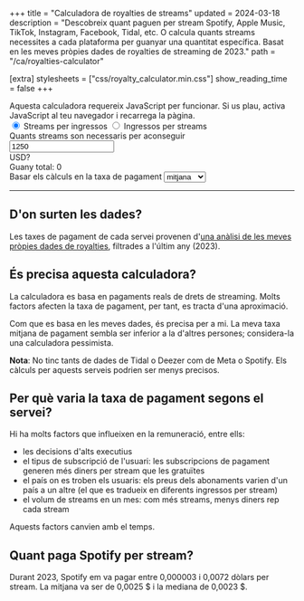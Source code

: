 +++
title = "Calculadora de royalties de streams"
updated = 2024-03-18
description = "Descobreix quant paguen per stream Spotify, Apple Music, TikTok, Instagram, Facebook, Tidal, etc. O calcula quants streams necessites a cada plataforma per guanyar una quantitat específica. Basat en les meves pròpies dades de royalties de streaming de 2023."
path = "/ca/royalties-calculator"

[extra]
stylesheets = ["css/royalty_calculator.min.css"]
show_reading_time = false
+++

<noscript>
Aquesta calculadora requereix JavaScript per funcionar. Si us plau, activa JavaScript al teu navegador i recarrega la pàgina.
</noscript>

<form id="calculator" class="js">
    <div class="mode-selection">
        <input type="radio" id="calculateStreams" name="mode" value="CalculateStreams" checked>
        <label for="calculateStreams">Streams per ingressos</label>
        <input type="radio" id="calculateEarnings" name="mode" value="CalculateEarnings">
        <label for="calculateEarnings">Ingressos per streams</label>
    </div>
    <div id="calculator-content">
        <div id="question">Quants streams son necessaris per aconseguir <div class="target-amount">
            <input type="number" id="target-amount" min="1" title="Quantitat objectiu de guanys en dòlars estatunidencs" inputmode="numeric" value=1250>
        </div> USD?</div>
        <div id="earnings-results" class="hidden">Guany total: <span id="earnings-amount" aria-live="polite">0</span></div>
        <div id="results" class="results-grid"></div>
        <div>
            Basar els càlculs en la taxa de pagament
            <select id="calculation-type" class="dropdown" name="calculation-type">
                <option value="Mean" selected>mitjana</option>
                <option value="Median">mediana</option>
                <option value="Min">mínima</option>
                <option value="Max">màxima</option>
            </select>
        </div>
    </div>
<script src="js/streamsMonthCalculator.min.js"></script>
</form>

---

## D'on surten les dades?

Les taxes de pagament de cada servei provenen d'[una anàlisi de les meves pròpies dades de royalties](/ca/blog/data-analysis-music-streaming/), filtrades a l'últim any (2023).

## És precisa aquesta calculadora?

La calculadora es basa en pagaments reals de drets de streaming. Molts factors afecten la taxa de pagament, per tant, es tracta d'una aproximació.

Com que es basa en les meves dades, és precisa per a mi. La meva taxa mitjana de pagament sembla ser inferior a la d'altres persones; considera-la una calculadora pessimista.

**Nota**: No tinc tants de dades de Tidal o Deezer com de Meta o Spotify. Els càlculs per aquests serveis podrien ser menys precisos.

## Per què varia la taxa de pagament segons el servei?

Hi ha molts factors que influeixen en la remuneració, entre ells:

- les decisions d'alts executius
- el tipus de subscripció de l'usuari: les subscripcions de pagament generen més diners per stream que les gratuïtes
- el país on es troben els usuaris: els preus dels abonaments varien d'un país a un altre (el que es tradueix en diferents ingressos per stream)
- el volum de streams en un mes: com més streams, menys diners rep cada stream

Aquests factors canvien amb el temps.

## Quant paga Spotify per stream?

Durant 2023, Spotify em va pagar entre 0,000003 i 0,0072 dòlars per stream. La mitjana va ser de 0,0025 $ i la mediana de 0,0023 $.
